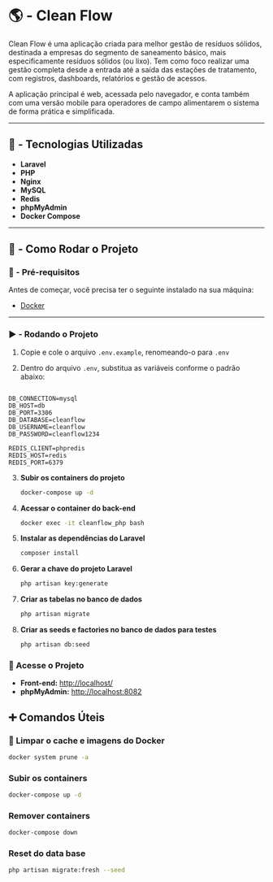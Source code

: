 # 🌎 - Clean Flow

Clean Flow é uma aplicação criada para melhor gestão de resíduos sólidos, destinada a empresas do segmento de saneamento básico, mais especificamente resíduos sólidos (ou lixo). Tem como foco realizar uma gestão completa desde a entrada até a saída das estações de tratamento, com registros, dashboards, relatórios e gestão de acessos.

A aplicação principal é web, acessada pelo navegador, e conta também com uma versão mobile para operadores de campo alimentarem o sistema de forma prática e simplificada.

---

## 📌 - Tecnologias Utilizadas

- **Laravel**
- **PHP**
- **Nginx**
- **MySQL**
- **Redis**
- **phpMyAdmin**
- **Docker Compose**

---

## 🚀 - Como Rodar o Projeto

### 🔧 - Pré-requisitos

Antes de começar, você precisa ter o seguinte instalado na sua máquina:

- [Docker](https://www.docker.com/)

---

### ▶️ - Rodando o Projeto

1. Copie e cole o arquivo `.env.example`, renomeando-o para `.env`

2. Dentro do arquivo `.env`, substitua as variáveis conforme o padrão abaixo:

```env

DB_CONNECTION=mysql
DB_HOST=db
DB_PORT=3306
DB_DATABASE=cleanflow
DB_USERNAME=cleanflow
DB_PASSWORD=cleanflow1234

REDIS_CLIENT=phpredis
REDIS_HOST=redis
REDIS_PORT=6379

```

3. **Subir os containers do projeto**  
   ```bash
   docker-compose up -d
   ```

4. **Acessar o container do back-end**  
   ```bash
   docker exec -it cleanflow_php bash
   ```

5. **Instalar as dependências do Laravel**  
   ```bash
   composer install
   ```

6. **Gerar a chave do projeto Laravel**  
   ```bash
   php artisan key:generate
   ```

7. **Criar as tabelas no banco de dados**  
   ```bash
   php artisan migrate
   ```

8. **Criar as seeds e factories no banco de dados para testes**  
   ```bash
   php artisan db:seed
   ```


### 🎯 Acesse o Projeto  

- **Front-end:** [http://localhost/](http://localhost/)  
- **phpMyAdmin:** [http://localhost:8082](http://localhost:8082)

## ➕ Comandos Úteis  

### 🔄 Limpar o cache e imagens do Docker

```bash
docker system prune -a
```
### Subir os containers 
```bash
docker-compose up -d
```
### Remover containers
```bash
docker-compose down
```
### Reset do data base
```bash
php artisan migrate:fresh --seed
```